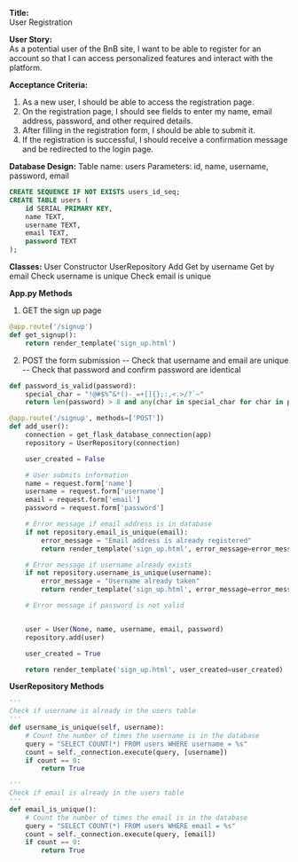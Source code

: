 **Title:** 
<br>User Registration

**User Story:**
<br>As a potential user of the BnB site, I want to be able to register for an account so that I can access personalized features and interact with the platform.

**Acceptance Criteria:**
1. As a new user, I should be able to access the registration page.
2. On the registration page, I should see fields to enter my name, email address, password, and other required details.
3. After filling in the registration form, I should be able to submit it.
4. If the registration is successful, I should receive a confirmation message and be redirected to the login page.

**Database Design:**
Table name: users
Parameters: id, name, username, password, email

```sql
CREATE SEQUENCE IF NOT EXISTS users_id_seq;
CREATE TABLE users (
    id SERIAL PRIMARY KEY,
    name TEXT,
    username TEXT,
    email TEXT,
    password TEXT
);
```

**Classes:**
User
    Constructor
UserRepository
    Add
    Get by username
    Get by email
    Check username is unique
    Check email is unique


**App.py Methods**
1. GET the sign up page
```python
@app.route('/signup')
def get_signup():
    return render_template('sign_up.html')
```

2. POST the form submission
    -- Check that username and email are unique
    -- Check that password and confirm password are identical
```python
def password_is_valid(password):
    special_char = "!@#$%^&*()-_=+[]{};:,<.>/?`~"
    return len(password) > 8 and any(char in special_char for char in password)

@app.route('/signup', methods=['POST'])
def add_user():
    connection = get_flask_database_connection(app)
    repository = UserRepository(connection)

    user_created = False

    # User submits information
    name = request.form['name']
    username = request.form['username']
    email = request.form['email']
    password = request.form['password']

    # Error message if email address is in database
    if not repository.email_is_unique(email):
        error_message = "Email address is already registered"
        return render_template('sign_up.html', error_message=error_message)

    # Error message if username already exists
    if not repository.username_is_unique(username):
        error_message = "Username already taken"
        return render_template('sign_up.html', error_message=error_message)

    # Error message if password is not valid


    user = User(None, name, username, email, password)
    repository.add(user)

    user_created = True

    return render_template('sign_up.html', user_created=user_created)
```


**UserRepository Methods**
```python
'''
Check if username is already in the users table
'''
def username_is_unique(self, username):
    # Count the number of times the username is in the database
    query = "SELECT COUNT(*) FROM users WHERE username = %s"
    count = self._connection.execute(query, [username])
    if count == 0:
        return True

'''
Check if email is already in the users table
'''
def email_is_unique():
    # Count the number of times the email is in the database
    query = "SELECT COUNT(*) FROM users WHERE email = %s"
    count = self._connection.execute(query, [email])
    if count == 0:
        return True
```